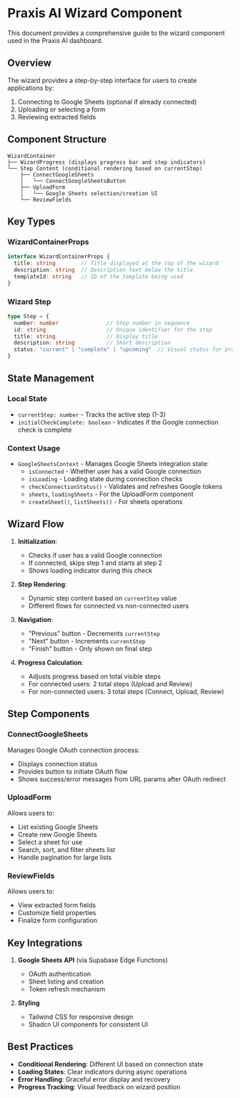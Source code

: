 # Praxis AI Wizard Component

This document provides a comprehensive guide to the wizard component used in the Praxis AI dashboard.

## Overview

The wizard provides a step-by-step interface for users to create applications by:
1. Connecting to Google Sheets (optional if already connected)
2. Uploading or selecting a form
3. Reviewing extracted fields

## Component Structure

```
WizardContainer
├── WizardProgress (displays progress bar and step indicators)
└── Step Content (conditional rendering based on currentStep)
    ├── ConnectGoogleSheets
    │   └── ConnectGoogleSheetsButton
    ├── UploadForm
    │   └── Google Sheets selection/creation UI
    └── ReviewFields
```

## Key Types

### WizardContainerProps

```typescript
interface WizardContainerProps {
  title: string        // Title displayed at the top of the wizard
  description: string  // Description text below the title
  templateId: string   // ID of the template being used
}
```

### Wizard Step

```typescript
type Step = {
  number: number               // Step number in sequence
  id: string                   // Unique identifier for the step
  title: string                // Display title
  description: string          // Short description
  status: "current" | "complete" | "upcoming"  // Visual status for progress indicator
}
```

## State Management

### Local State

- `currentStep: number` - Tracks the active step (1-3)
- `initialCheckComplete: boolean` - Indicates if the Google connection check is complete

### Context Usage

- `GoogleSheetsContext` - Manages Google Sheets integration state:
  - `isConnected` - Whether user has a valid Google connection
  - `isLoading` - Loading state during connection checks
  - `checkConnectionStatus()` - Validates and refreshes Google tokens
  - `sheets`, `loadingSheets` - For the UploadForm component
  - `createSheet()`, `listSheets()` - For sheets operations

## Wizard Flow

1. **Initialization**:
   - Checks if user has a valid Google connection
   - If connected, skips step 1 and starts at step 2
   - Shows loading indicator during this check

2. **Step Rendering**:
   - Dynamic step content based on `currentStep` value
   - Different flows for connected vs non-connected users

3. **Navigation**:
   - "Previous" button - Decrements `currentStep`
   - "Next" button - Increments `currentStep`
   - "Finish" button - Only shown on final step

4. **Progress Calculation**:
   - Adjusts progress based on total visible steps
   - For connected users: 2 total steps (Upload and Review)
   - For non-connected users: 3 total steps (Connect, Upload, Review)

## Step Components

### ConnectGoogleSheets

Manages Google OAuth connection process:
- Displays connection status
- Provides button to initiate OAuth flow
- Shows success/error messages from URL params after OAuth redirect

### UploadForm

Allows users to:
- List existing Google Sheets
- Create new Google Sheets
- Select a sheet for use
- Search, sort, and filter sheets list
- Handle pagination for large lists

### ReviewFields

Allows users to:
- View extracted form fields
- Customize field properties
- Finalize form configuration

## Key Integrations

1. **Google Sheets API** (via Supabase Edge Functions)
   - OAuth authentication
   - Sheet listing and creation
   - Token refresh mechanism

2. **Styling**
   - Tailwind CSS for responsive design
   - Shadcn UI components for consistent UI

## Best Practices

- **Conditional Rendering**: Different UI based on connection state
- **Loading States**: Clear indicators during async operations
- **Error Handling**: Graceful error display and recovery
- **Progress Tracking**: Visual feedback on wizard position